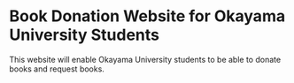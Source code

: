 # Book Donation Website for Okayama University Students
This website will enable Okayama University students to be able to donate books and request books.
